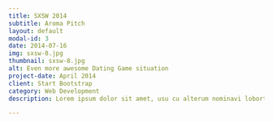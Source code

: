 ```yaml
---
title: SXSW 2014
subtitle: Aroma Pitch
layout: default
modal-id: 3
date: 2014-07-16
img: sxsw-8.jpg
thumbnail: sxsw-8.jpg
alt: Even more awesome Dating Game situation
project-date: April 2014
client: Start Bootstrap
category: Web Development
description: Lorem ipsum dolor sit amet, usu cu alterum nominavi lobortis. At duo novum diceret. Tantas apeirian vix et, usu sanctus postulant inciderint ut, populo diceret necessitatibus in vim. Cu eum dicam feugiat noluisse.

---
```

